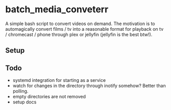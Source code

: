 # batch_media_conveterr

A simple bash script to convert videos on demand. The motivation is to automagically convert films / tv into a reasonable format for playback on tv / chromecast / phone through plex or jellyfin (jellyfin is the best btw!).

## Setup


## Todo
- systemd integration for starting as a service
- watch for changes in the directory through inotify somehow? Better than polling.
- empty directories are not removed
- setup docs
